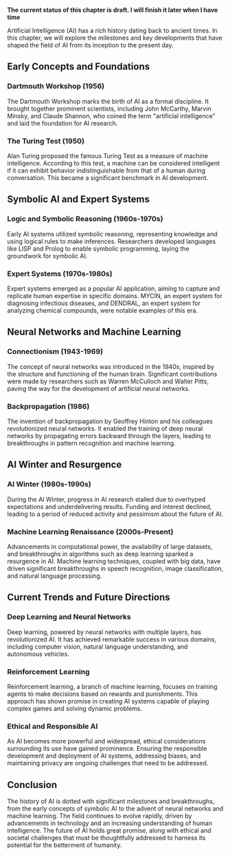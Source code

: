 **The current status of this chapter is draft. I will finish it later when I have time**

Artificial Intelligence (AI) has a rich history dating back to ancient times. In this chapter, we will explore the milestones and key developments that have shaped the field of AI from its inception to the present day.

Early Concepts and Foundations
------------------------------

### Dartmouth Workshop (1956)

The Dartmouth Workshop marks the birth of AI as a formal discipline. It brought together prominent scientists, including John McCarthy, Marvin Minsky, and Claude Shannon, who coined the term "artificial intelligence" and laid the foundation for AI research.

### The Turing Test (1950)

Alan Turing proposed the famous Turing Test as a measure of machine intelligence. According to this test, a machine can be considered intelligent if it can exhibit behavior indistinguishable from that of a human during conversation. This became a significant benchmark in AI development.

Symbolic AI and Expert Systems
------------------------------

### Logic and Symbolic Reasoning (1960s-1970s)

Early AI systems utilized symbolic reasoning, representing knowledge and using logical rules to make inferences. Researchers developed languages like LISP and Prolog to enable symbolic programming, laying the groundwork for symbolic AI.

### Expert Systems (1970s-1980s)

Expert systems emerged as a popular AI application, aiming to capture and replicate human expertise in specific domains. MYCIN, an expert system for diagnosing infectious diseases, and DENDRAL, an expert system for analyzing chemical compounds, were notable examples of this era.

Neural Networks and Machine Learning
------------------------------------

### Connectionism (1943-1969)

The concept of neural networks was introduced in the 1940s, inspired by the structure and functioning of the human brain. Significant contributions were made by researchers such as Warren McCulloch and Walter Pitts, paving the way for the development of artificial neural networks.

### Backpropagation (1986)

The invention of backpropagation by Geoffrey Hinton and his colleagues revolutionized neural networks. It enabled the training of deep neural networks by propagating errors backward through the layers, leading to breakthroughs in pattern recognition and machine learning.

AI Winter and Resurgence
------------------------

### AI Winter (1980s-1990s)

During the AI Winter, progress in AI research stalled due to overhyped expectations and underdelivering results. Funding and interest declined, leading to a period of reduced activity and pessimism about the future of AI.

### Machine Learning Renaissance (2000s-Present)

Advancements in computational power, the availability of large datasets, and breakthroughs in algorithms such as deep learning sparked a resurgence in AI. Machine learning techniques, coupled with big data, have driven significant breakthroughs in speech recognition, image classification, and natural language processing.

Current Trends and Future Directions
------------------------------------

### Deep Learning and Neural Networks

Deep learning, powered by neural networks with multiple layers, has revolutionized AI. It has achieved remarkable success in various domains, including computer vision, natural language understanding, and autonomous vehicles.

### Reinforcement Learning

Reinforcement learning, a branch of machine learning, focuses on training agents to make decisions based on rewards and punishments. This approach has shown promise in creating AI systems capable of playing complex games and solving dynamic problems.

### Ethical and Responsible AI

As AI becomes more powerful and widespread, ethical considerations surrounding its use have gained prominence. Ensuring the responsible development and deployment of AI systems, addressing biases, and maintaining privacy are ongoing challenges that need to be addressed.

Conclusion
----------

The history of AI is dotted with significant milestones and breakthroughs, from the early concepts of symbolic AI to the advent of neural networks and machine learning. The field continues to evolve rapidly, driven by advancements in technology and an increasing understanding of human intelligence. The future of AI holds great promise, along with ethical and societal challenges that must be thoughtfully addressed to harness its potential for the betterment of humanity.
